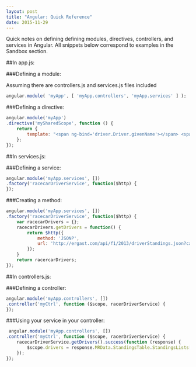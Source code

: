 ```yaml
---
layout: post
title: "Angular: Quick Reference"
date: 2015-11-29
---
```


Quick notes on defining defining modules, directives, controllers, and services in Angular. All snippets below correspond to examples in the Sandbox section.

##In app.js:

###Defining a module:

Assuming there are controllers.js and services.js files included

```javascript
angular.module( 'myApp', [ 'myApp.controllers', 'myApp.services' ] ); 
```


###Defining a directive:

```javascript
angular.module('myApp')
.directive('mySharedScope', function () {
    return {
    	template: "<span ng-bind='driver.Driver.givenName'></span> <span ng-bind='driver.Driver.familyName'></span><br /> <a href='driver.Driver.url'>Wikipedia</a>"
    };
});
```


##In services.js:

###Defining a service:

```javascript
angular.module('myApp.services', [])
.factory('racecarDriverService', function($http) {
});
```

###Creating a method:

```javascript
angular.module('myApp.services', [])
.factory('racecarDriverService', function($http) {
    var racecarDrivers = {};
    racecarDrivers.getDrivers = function() {
    	return $http({
        	method: 'JSONP', 
        	url: 'http://ergast.com/api/f1/2013/driverStandings.json?callback=JSON_CALLBACK'
      	});
    }
    return racercarDrivers;
});
```


##In controllers.js:

###Defining a controller:

```javascript
angular.module('myApp.controllers', [])
.controller('myCtrl', function ($scope, racerDriverService) {
});
```

 ###Using your service in your controller:

```javascript
 angular.module('myApp.controllers', [])
.controller('myCtrl', function ($scope, racerDriverService) {
	racecarDriverService.getDrivers().success(function (response) {
    	$scope.drivers = response.MRData.StandingsTable.StandingsLists[0].DriverStandings;
    });
});
```
